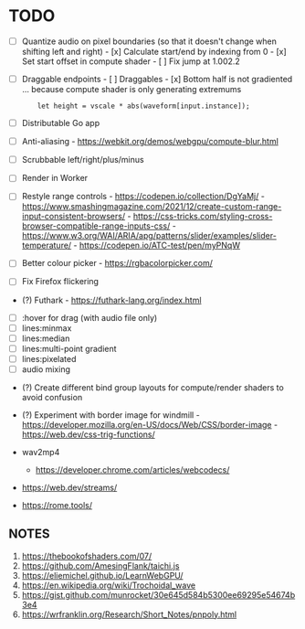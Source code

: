 # TODO

- [ ] Quantize audio on pixel boundaries (so that it doesn't change when shifting left and right)
      - [x] Calculate start/end by indexing from 0
      - [x] Set start offset in compute shader 
      - [ ] Fix jump at 1.002.2

- [ ] Draggable endpoints
      - [ ] Draggables
      - [x] Bottom half is not gradiented ... because compute shader is only generating extremums
```
       let height = vscale * abs(waveform[input.instance]);
```      

- [ ] Distributable Go app

- [ ] Anti-aliasing
      - https://webkit.org/demos/webgpu/compute-blur.html

- [ ] Scrubbable left/right/plus/minus
- [ ] Render in Worker
- [ ] Restyle range controls
      - https://codepen.io/collection/DgYaMj/
      - https://www.smashingmagazine.com/2021/12/create-custom-range-input-consistent-browsers/
      - https://css-tricks.com/styling-cross-browser-compatible-range-inputs-css/
      - https://www.w3.org/WAI/ARIA/apg/patterns/slider/examples/slider-temperature/
      - https://codepen.io/ATC-test/pen/myPNqW

- [ ] Better colour picker
      - https://rgbacolorpicker.com/
- [ ] Fix Firefox flickering
- (?) Futhark
      - https://futhark-lang.org/index.html
      
- [ ] :hover for drag (with audio file only)
- [ ] lines:minmax
- [ ] lines:median
- [ ] lines:multi-point gradient
- [ ] lines:pixelated
- [ ] audio mixing

- (?) Create different bind group layouts for compute/render shaders to avoid confusion
- (?) Experiment with border image for windmill
      - https://developer.mozilla.org/en-US/docs/Web/CSS/border-image
      - https://web.dev/css-trig-functions/

- wav2mp4
  - https://developer.chrome.com/articles/webcodecs/

- https://web.dev/streams/
- https://rome.tools/

## NOTES

1. https://thebookofshaders.com/07/
2. https://github.com/AmesingFlank/taichi.js
3. https://eliemichel.github.io/LearnWebGPU/
4. https://en.wikipedia.org/wiki/Trochoidal_wave
5. https://gist.github.com/munrocket/30e645d584b5300ee69295e54674b3e4
6. https://wrfranklin.org/Research/Short_Notes/pnpoly.html